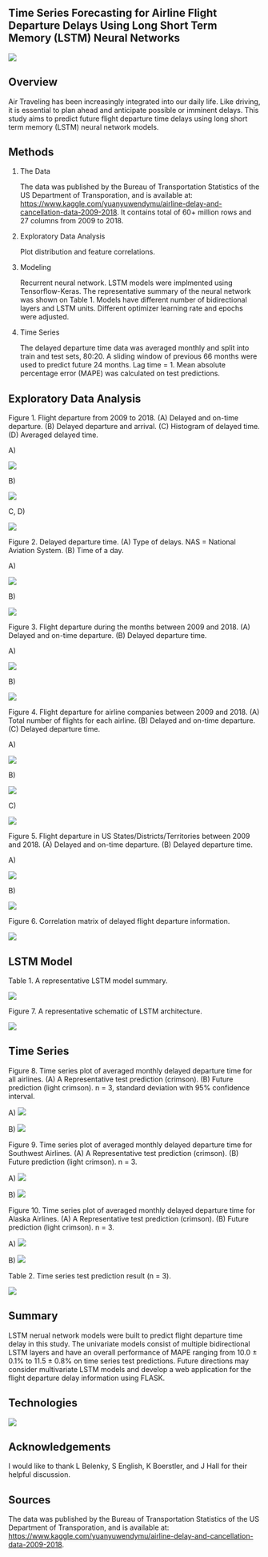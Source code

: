 ## Time Series Forecasting for Airline Flight Departure Delays Using Long Short Term Memory (LSTM) Neural Networks


![](image/airport.png)



## Overview

Air Traveling has been increasingly integrated into our daily life.  Like driving, it is essential to plan ahead and anticipate possible or imminent delays.  This study aims to predict future flight departure time delays using long short term memory (LSTM) neural network models.



## Methods

1. The Data

    The data was published by the Bureau of Transportation Statistics of the US Department of Transporation, and is available at: https://www.kaggle.com/yuanyuwendymu/airline-delay-and-cancellation-data-2009-2018.  It contains total of 60+ million rows and 27 columns from 2009 to 2018.


1. Exploratory Data Analysis

    Plot distribution and feature correlations.
    

2. Modeling

    Recurrent neural network.  LSTM models were implmented using Tensorflow-Keras.  The representative summary of the neural network was shown on Table 1.  Models have different number of bidirectional layers and LSTM units.  Different optimizer learning rate and epochs were adjusted.


3. Time Series

    The delayed departure time data was averaged monthly and split into train and test sets, 80:20.  A sliding window of previous 66 months were used to predict future 24 months.  Lag time = 1.  Mean absolute percentage error (MAPE) was calculated on test predictions.



## Exploratory Data Analysis

Figure 1.  Flight departure from 2009 to 2018.  (A) Delayed and on-time departure. (B) Delayed departure and arrival. (C) Histogram of delayed time.  (D) Averaged delayed time.

A)

![](image/flightDeparture2009_2018.png)

B)

![](image/delayedDeparture2009_2018.png)

C, D)

![](image/time_delay.png)



Figure 2.  Delayed departure time.  (A) Type of delays.  NAS = National Aviation System.  (B) Time of a day.

A)

![](image/boxplotDelay.png)

B)

![](image/boxplotTime.png)



Figure 3.  Flight departure during the months between 2009 and 2018.  (A) Delayed and on-time departure.  (B) Delayed departure time.

A)

![](image/months.png)

B)

![](image/boxplotMonths.png)



Figure 4.  Flight departure for airline companies between 2009 and 2018.  (A) Total number of flights for each airline.  (B) Delayed and on-time departure.  (C) Delayed departure time.

A)

![](image/airline_counts.png)

B)

![](image/airline.png)

C)

![](image/boxplotAirline.png)



Figure 5.  Flight departure in US States/Districts/Territories between 2009 and 2018.  (A) Delayed and on-time departure.  (B) Delayed departure time.

A)

![](image/states.png)

B)

![](image/boxplotStates.png)



Figure 6.  Correlation matrix of delayed flight departure information.

![](image/correlation_matrix.png)



## LSTM Model

Table 1.  A representative LSTM model summary.

![](image/LSTM_model_summary.jpg)

Figure 7.  A representative schematic of LSTM architecture.


![](image/schematic_LSTM_architecture.jpg)



## Time Series

Figure 8.  Time series plot of averaged monthly delayed departure time for all airlines.  (A) A Representative test prediction (crimson).  (B) Future prediction (light crimson).  n = 3, standard deviation with 95% confidence interval.

A)
![](image/predict_test_all_flights.png)

B)
![](image/predict_future_spread_all_flights.png)


Figure 9.  Time series plot of averaged monthly delayed departure time for Southwest Airlines.  (A) A Representative test prediction (crimson).  (B) Future prediction (light crimson).  n = 3.

A)
![](image/predict_test_sw.png)

B)
![](image/predict_future_spread_sw.png)


Figure 10.  Time series plot of averaged monthly delayed departure time for Alaska Airlines.  (A) A Representative test prediction (crimson).  (B) Future prediction (light crimson).  n = 3.

A)
![](image/predict_test_alaska.png)

B)
![](image/predict_future_spread_alaska.png)


Table 2.  Time series test prediction result (n = 3).

![](image/result_table.jpg)



## Summary
LSTM nerual network models were built to predict flight departure time delay in this study.  The univariate models consist of multiple bidirectional LSTM layers and have an overall performance of MAPE ranging from 10.0 ± 0.1% to 11.5 ± 0.8% on time series test predictions.  Future directions may consider multivariate LSTM models and develop a web application for the flight departure delay information using FLASK.



## Technologies

![](image/technologies.jpg)



## Acknowledgements

I would like to thank L Belenky, S English, K Boerstler, and J Hall for their helpful discussion.



## Sources

The data was published by the Bureau of Transportation Statistics of the US Department of Transporation, and is available at: https://www.kaggle.com/yuanyuwendymu/airline-delay-and-cancellation-data-2009-2018.

